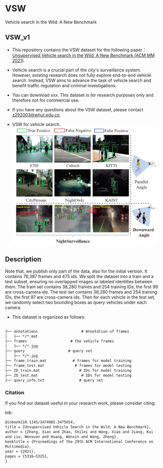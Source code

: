 # VSW
Vehicle search in the Wild: A New Benchmark
## VSW_v1

- This repository contains the VSW dataset for the following paper：[Unsupervised Vehicle search in the Wild: A New Benchmark (ACM MM 2021)](https://dl.acm.org/doi/10.1145/3474085.3475654). 
- Vehicle search is a crucial part of the city's surveillance system. However, existing research does not fully explore end-to-end vehicle search. Instead, VSW aims to advance the task of vehicle search and benefit traffic regulation and criminal investigations.

- You can download xxx. This dataset is for research purposes only and therefore not for commercial use.

- If you have any questions about the VSW dataset, please contact z292003@whut.edu.cn.

- VSW for vehicle search.
![](https://github.com/xiaowang1516/NightSurveillance/blob/master/1.png)

## Description
Note that, we publish only part of the data, also for the initial version. It contains 76,387 frames and 475 ids. We split the dataset into a train and a test subset, ensuring no overlapped images or labeled identities between them. The train set contains 38,280 frames and 254 training IDs, the first 99 are cross-camera ids. The test set contains 38,280 frames and 254 training IDs, the first 97 are cross-camera ids. Then for each vehicle in the test set, we randomly select two bounding boxes as query vehicles under each camera.

- This dataset is organized as follows:
```

├── annotations                    # Annotation of frames
│   ├── */*.mat                       
├── frames                    # the vehicle frames
│   ├── */*.jpg                        
├── query                    # query set
│   ├── */*.jpg               
├── frame_train.mat            # frames for model training
├── frame_test.mat              # frames for model testing
├── ID_train.mat                  # IDs for model training
├── ID_test.mat                    # IDs for model testing
├── query_info.txt                # query set

```

### **Citation**
If you find our dataset useful in your research work, please consider citing:

bib:

    @inbook{10.1145/3474085.3475654,
    title = {Unsupervised Vehicle Search in the Wild: A New Benchmark},
    author = {Zhong, Xian and Zhao, Shilei and Wang, Xiao and Jiang, Kui and Liu, Wenxuan and Huang, Wenxin and Wang, Zheng},
    booktitle = {Proceedings of the 29th ACM International Conference on Multimedia},
    year = {2021},
    pages = {5316–5325},
    }

